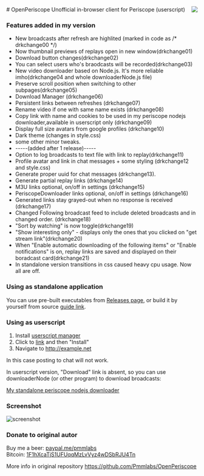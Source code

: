 <img align="right" src="https://raw.githubusercontent.com/Pmmlabs/OpenPeriscope/master/images/openperiscope.png">
# OpenPeriscope
Unofficial in-browser client for Periscope (userscript)

### Features added in my version

* New broadcasts after refresh are highlited (marked in code as /* drkchange00 */)
* Now thumbnail previews of replays open in new window(drkchange01)
* Download button changes(drkchange02)
* You can select users who's braodcasts will be recorded(drkchange03)
* New video downloader based on Node.js. It's more reliable imho(drkchange04 and whole downloaderNode.js file)
* Preserve scroll position when switching to other subpages(drkchange05)
* Download Manager (drkchange06)
* Persistent links between refreshes (drkchange07)
* Rename video if one with same name exists (drkchange08)
* Copy link with name and cookies to be used in my periscope nodejs downloader,available in userscript only (drkchange09)
* Display full size avatars from google profiles (drkchange10)
* Dark theme (changes in style.css)
* some other minor tweaks.
* -----(added after 1 release)-----
* Option to log broadcasts to text file with link to replay(drkchange11)
* Profile avatar and link in chat messages + some styling (drkchange12 and style.css)
* Generate proper uuid for chat messages (drkchange13).
* Generate partial replay links (drkchange14)
* M3U links optional, on/off in settings (drkchange15)
* PeriscopeDownloader links optional, on/off in settings (drkchange16)
* Generated links stay grayed-out when no response is received (drkchange17)
* Changed Following broadcast feed to include deleted broadcasts and in changed order. (drkchange18)
* "Sort by watching" is now toggle(drkchange19)
* "Show interesting only" - displays only the ones that you clicked on "get stream link"(drkchange20)
* When "Enable automatic downloading of the following items" or "Enable notifications" is on, replay links are saved and displayed on their boradcast card(drkchange21)
* In standalone version transitions in css caused heavy cpu usage. Now all are off.

### Using as standalone application

You can use pre-built executables from [Releases page](https://github.com/gitnew2018/My-OpenPeriscope/releases), or build it by yourself from source [guide link](https://github.com/gitnew2018/My-OpenPeriscope/wiki).

### Using as userscript

1. Install [userscript manager](https://greasyfork.org/help/installing-user-scripts)
1. Click to [link](https://raw.githubusercontent.com/gitnew2018/My-OpenPeriscope/master/Periscope_Web_Client.user.js) and then "Install"
1. Navigate to http://example.net

In this case posting to chat will not work.

In userscript version, "Download" link is absent, so you can use downloaderNode (or other program) to download broadcasts:

[My standalone periscope nodejs downloader](https://github.com/gitnew2018/nodejs_peri_downloader)

### Screenshot

![screenshot](https://user-images.githubusercontent.com/37026885/37880128-0360d5be-3084-11e8-8f32-77ae48a4896a.png)

### Donate to original autor
Buy me a beer: [paypal.me/pmmlabs](https://paypal.me/pmmlabs)<br>
Bitcoin: [1F1hXcaTjS1UFUqqMzLvVyz4wDSbRJU4Tn](bitcoin:1F1hXcaTjS1UFUqqMzLvVyz4wDSbRJU4Tn) 

More info in original repository https://github.com/Pmmlabs/OpenPeriscope
